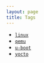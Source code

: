 ```yaml
---
layout: page
title: Tags
---
```


<ul>
    <li><a href="/tag/linux"><code class="highligher-rouge"><nobr>linux</nobr></code></a></li>
    <li><a href="/tag/qemu"><code class="highligher-rouge"><nobr>qemu</nobr></code></a></li>
    <li><a href="/tag/u-boot"><code class="highligher-rouge"><nobr>u-boot</nobr></code></a></li>
    <li><a href="/tag/yocto"><code class="highligher-rouge"><nobr>yocto</nobr></code></a></li>
</ul>
